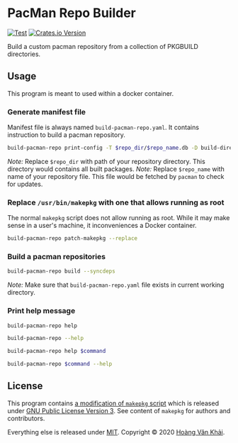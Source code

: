 # PacMan Repo Builder

[![Test](https://github.com/KSXGitHub/pacman-repo-builder/workflows/Test/badge.svg)](https://github.com/KSXGitHub/pacman-repo-builder/actions?query=workflow%3ATest)
[![Crates.io Version](https://img.shields.io/crates/v/pacman-repo-builder?logo=rust)](https://crates.io/crates/pacman-repo-builder)

Build a custom pacman repository from a collection of PKGBUILD directories.

## Usage

This program is meant to used within a docker container.

### Generate manifest file

Manifest file is always named `build-pacman-repo.yaml`. It contains instruction to build a pacman repository.

```sh
build-pacman-repo print-config -T $repo_dir/$repo_name.db -D build-directories > build-pacman-repo.yaml
```

_Note:_ Replace `$repo_dir` with path of your repository directory. This directory would contains all built packages.
_Note:_ Replace `$repo_name` with name of your repository file. This file would be fetched by `pacman` to check for updates.

### Replace `/usr/bin/makepkg` with one that allows running as root

The normal `makepkg` script does not allow running as root. While it may make sense in a user's machine, it inconveniences a Docker container.

```sh
build-pacman-repo patch-makepkg --replace
```

### Build a pacman repositories

```sh
build-pacman-repo build --syncdeps
```

_Note:_ Make sure that `build-pacman-repo.yaml` file exists in current working directory.

### Print help message

```sh
build-pacman-repo help
```

```sh
build-pacman-repo --help
```

```sh
build-pacman-repo help $command
```

```sh
build-pacman-repo $command --help
```

## License

This program contains [a modification of `makepkg` script](https://git.io/JTqsZ) which is released under [GNU Public License Version 3](https://git.io/JTq3Y). See content of `makepkg` for authors and contributors.

Everything else is released under [MIT](https://git.io/JTq3K). Copyright © 2020 [Hoàng Văn Khải](https://github.com/KSXGitHub/).
